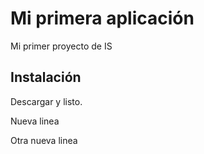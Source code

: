 # Mi primera aplicación

Mi primer proyecto de IS

## Instalación
Descargar y listo.

Nueva linea

Otra nueva linea
